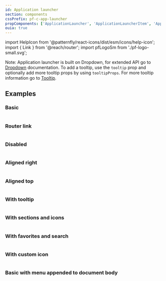 ```yaml
---
id: Application launcher
section: components
cssPrefix: pf-c-app-launcher
propComponents: ['ApplicationLauncher', 'ApplicationLauncherItem', 'ApplicationLauncherContent']
ouia: true
---
```


import HelpIcon from '@patternfly/react-icons/dist/esm/icons/help-icon';
import { Link } from '@reach/router';
import pfLogoSm from './pf-logo-small.svg';

Note: Application launcher is built on Dropdown, for extended API go to [Dropdown](/documentation/react/components/dropdown) documentation.
To add a tooltip, use the `tooltip` prop and optionally add more tooltip props by using `tooltipProps`. For more tooltip information go to [Tooltip](/documentation/react/components/tooltip).

## Examples

### Basic

```ts file="./ApplicationLauncherBasic.tsx"
```

### Router link

```ts file="./ApplicationLauncherRouterLink.tsx"
```

### Disabled

```ts file="./ApplicationLauncherDisabled.tsx"
```

### Aligned right

```ts file="./ApplicationLauncherRightAlign.tsx"
```

### Aligned top

```ts file="./ApplicationLauncherTopAlign.tsx"
```

### With tooltip

```ts file="./ApplicationLauncherTooltip.tsx"
```

### With sections and icons

```ts file="./ApplicationLauncherSectionsAndIcons.tsx"
```

### With favorites and search

```ts file="./ApplicationLauncherFavoritesAndSearch.tsx"
```

### With custom icon

```ts file="./ApplicationLauncherCustomIcon.tsx"
```

### Basic with menu appended to document body

```ts file="./ApplicationLauncherMenu.tsx"
```
